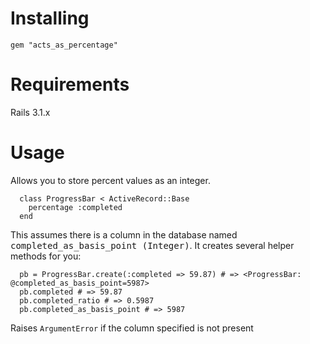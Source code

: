 # Installing
`gem "acts_as_percentage"`

# Requirements
Rails 3.1.x

# Usage

Allows you to store percent values as an integer.  
```
  class ProgressBar < ActiveRecord::Base
    percentage :completed
  end
```

This assumes there is a column in the database named <tt>completed_as_basis_point (Integer)</tt>. It creates
several helper methods for you:
```
  pb = ProgressBar.create(:completed => 59.87) # => <ProgressBar: @completed_as_basis_point=5987>
  pb.completed # => 59.87
  pb.completed_ratio # => 0.5987
  pb.completed_as_basis_point # => 5987
```

Raises `ArgumentError` if the column specified is not present
